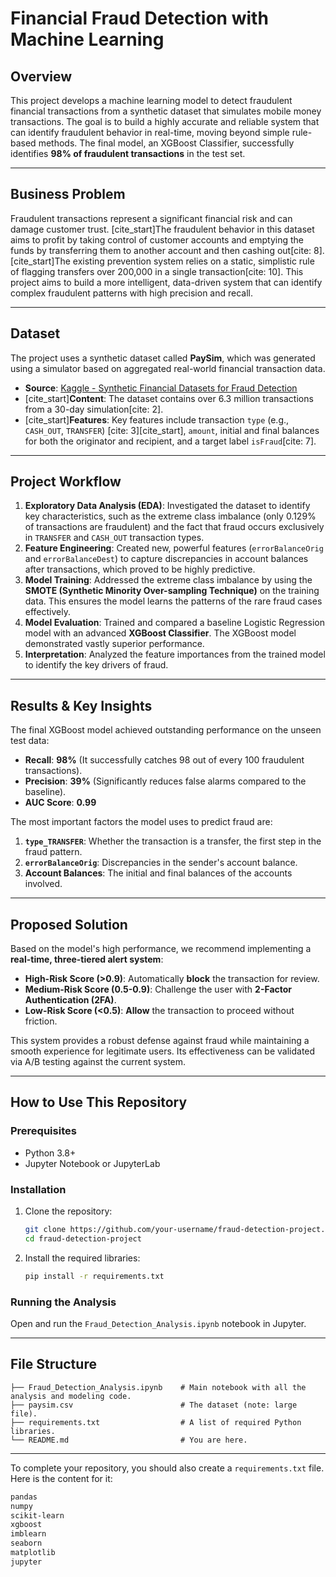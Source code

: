 # Financial Fraud Detection with Machine Learning

## Overview

This project develops a machine learning model to detect fraudulent financial transactions from a synthetic dataset that simulates mobile money transactions. The goal is to build a highly accurate and reliable system that can identify fraudulent behavior in real-time, moving beyond simple rule-based methods. The final model, an XGBoost Classifier, successfully identifies **98% of fraudulent transactions** in the test set.

-----

## Business Problem

Fraudulent transactions represent a significant financial risk and can damage customer trust. [cite\_start]The fraudulent behavior in this dataset aims to profit by taking control of customer accounts and emptying the funds by transferring them to another account and then cashing out[cite: 8]. [cite\_start]The existing prevention system relies on a static, simplistic rule of flagging transfers over 200,000 in a single transaction[cite: 10]. This project aims to build a more intelligent, data-driven system that can identify complex fraudulent patterns with high precision and recall.

-----

## Dataset

The project uses a synthetic dataset called **PaySim**, which was generated using a simulator based on aggregated real-world financial transaction data.

  * **Source**: [Kaggle - Synthetic Financial Datasets for Fraud Detection](https://www.kaggle.com/datasets/ealaxi/paysim1)
  * [cite\_start]**Content**: The dataset contains over 6.3 million transactions from a 30-day simulation[cite: 2].
  * [cite\_start]**Features**: Key features include transaction `type` (e.g., `CASH_OUT`, `TRANSFER`) [cite: 3][cite\_start], `amount`, initial and final balances for both the originator and recipient, and a target label `isFraud`[cite: 7].

-----

## Project Workflow

1.  **Exploratory Data Analysis (EDA)**: Investigated the dataset to identify key characteristics, such as the extreme class imbalance (only 0.129% of transactions are fraudulent) and the fact that fraud occurs exclusively in `TRANSFER` and `CASH_OUT` transaction types.
2.  **Feature Engineering**: Created new, powerful features (`errorBalanceOrig` and `errorBalanceDest`) to capture discrepancies in account balances after transactions, which proved to be highly predictive.
3.  **Model Training**: Addressed the extreme class imbalance by using the **SMOTE (Synthetic Minority Over-sampling Technique)** on the training data. This ensures the model learns the patterns of the rare fraud cases effectively.
4.  **Model Evaluation**: Trained and compared a baseline Logistic Regression model with an advanced **XGBoost Classifier**. The XGBoost model demonstrated vastly superior performance.
5.  **Interpretation**: Analyzed the feature importances from the trained model to identify the key drivers of fraud.

-----

## Results & Key Insights

The final XGBoost model achieved outstanding performance on the unseen test data:

  * **Recall**: **98%** (It successfully catches 98 out of every 100 fraudulent transactions).
  * **Precision**: **39%** (Significantly reduces false alarms compared to the baseline).
  * **AUC Score**: **0.99**

The most important factors the model uses to predict fraud are:

1.  **`type_TRANSFER`**: Whether the transaction is a transfer, the first step in the fraud pattern.
2.  **`errorBalanceOrig`**: Discrepancies in the sender's account balance.
3.  **Account Balances**: The initial and final balances of the accounts involved.

-----

## Proposed Solution

Based on the model's high performance, we recommend implementing a **real-time, three-tiered alert system**:

  * **High-Risk Score (\>0.9)**: Automatically **block** the transaction for review.
  * **Medium-Risk Score (0.5-0.9)**: Challenge the user with **2-Factor Authentication (2FA)**.
  * **Low-Risk Score (\<0.5)**: **Allow** the transaction to proceed without friction.

This system provides a robust defense against fraud while maintaining a smooth experience for legitimate users. Its effectiveness can be validated via A/B testing against the current system.

-----

## How to Use This Repository

### Prerequisites

  * Python 3.8+
  * Jupyter Notebook or JupyterLab

### Installation

1.  Clone the repository:
    ```bash
    git clone https://github.com/your-username/fraud-detection-project.git
    cd fraud-detection-project
    ```
2.  Install the required libraries:
    ```bash
    pip install -r requirements.txt
    ```

### Running the Analysis

Open and run the `Fraud_Detection_Analysis.ipynb` notebook in Jupyter.

-----

## File Structure

```
├── Fraud_Detection_Analysis.ipynb    # Main notebook with all the analysis and modeling code.
├── paysim.csv                        # The dataset (note: large file).
├── requirements.txt                  # A list of required Python libraries.
└── README.md                         # You are here.
```

-----

To complete your repository, you should also create a `requirements.txt` file. Here is the content for it:

```txt
pandas
numpy
scikit-learn
xgboost
imblearn
seaborn
matplotlib
jupyter
```
